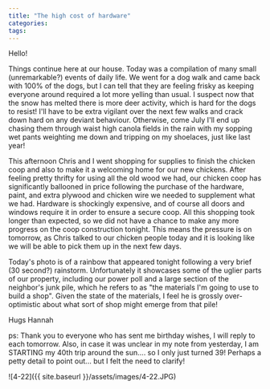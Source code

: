 ```yaml
---
title: "The high cost of hardware"
categories:
tags:
---
```


Hello!

Things continue here at our house. Today was a compilation of many small (unremarkable?) events of daily life. We went for a dog walk and came back with 100% of the dogs, but I can tell that they are feeling frisky as keeping everyone around required a lot more yelling than usual. I suspect now that the snow has melted there is more deer activity, which is hard for the dogs to resist! I'll have to be extra vigilant over the next few walks and crack down hard on any deviant behaviour. Otherwise, come July I'll end up chasing them through waist high canola fields in the rain with my sopping wet pants weighting me down and tripping on my shoelaces, just like last year!

This afternoon Chris and I went shopping for supplies to finish the chicken coop and also to make it a welcoming home for our new chickens. After feeling pretty thrifty for using all the old wood we had, our chicken coop has significantly ballooned in price following the purchase of the hardware, paint, and extra plywood and chicken wire we needed to supplement what we had. Hardware is shockingly expensive, and of course all doors and windows require it in order to ensure a secure coop. All this shopping took longer than expected, so we did not have a chance to make any more progress on the coop construction tonight. This means the pressure is on tomorrow, as Chris talked to our chicken people today and it is looking like we will be able to pick them up in the next few days.

Today's photo is of a rainbow that appeared tonight following a very brief (30 second?) rainstorm. Unfortunately it showcases some of the uglier parts of our property, including our power poll and a large section of the neighbor's junk pile, which he refers to as "the materials I'm going to use to build a shop". Given the state of the materials, I feel he is grossly over-optimistic about what sort of shop might emerge from that pile!

Hugs
Hannah

ps: Thank you to everyone who has sent me birthday wishes, I will reply to each tomorrow. Also, in case it was unclear in my note from yesterday, I am STARTING my 40th trip around the sun.... so I only just turned 39! Perhaps a petty detail to point out... but I felt the need to clarify!

![4-22]({{ site.baseurl }}/assets/images/4-22.JPG)